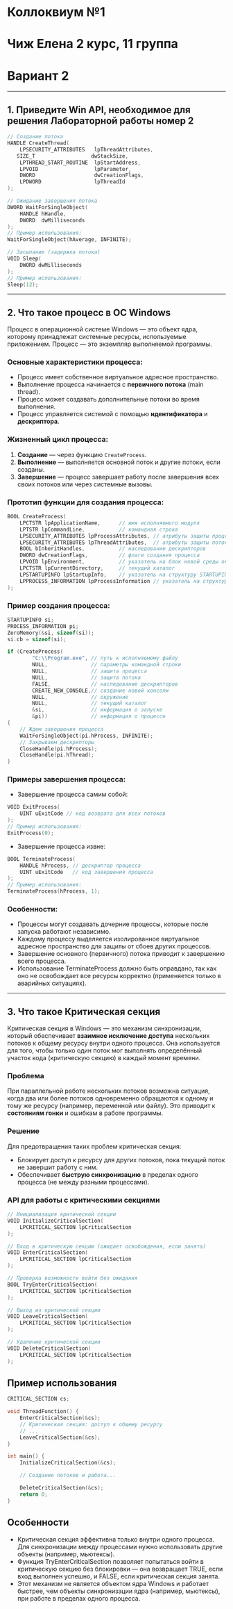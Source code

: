 # Коллоквиум №1
# Чиж Елена 2 курс, 11 группа
# Вариант 2

--- 

## 1.  Приведите Win API, необходимое для решения Лабораторной работы номер 2

```cpp
// Создание потока
HANDLE CreateThread(
    LPSECURITY_ATTRIBUTES   lpThreadAttributes,
   SIZE_T                  dwStackSize,
    LPTHREAD_START_ROUTINE  lpStartAddress,
    LPVOID                  lpParameter,
    DWORD                   dwCreationFlags,
    LPDWORD                 lpThreadId
);

// Ожидание завершения потока
DWORD WaitForSingleObject(
    HANDLE hHandle,
    DWORD  dwMilliseconds
);
// Пример использования:
WaitForSingleObject(hAverage, INFINITE);

// Засыпание (задержка потока)
VOID Sleep(
    DWORD dwMilliseconds
);
// Пример использования:
Sleep(12);
```

---

## 2. Что такое процесс в ОС Windows

Процесс в операционной системе Windows — это объект ядра, которому принадлежат системные ресурсы, используемые приложением. Процесс — это экземпляр выполняемой программы.

### Основные характеристики процесса:
- Процесс имеет собственное виртуальное адресное пространство.
- Выполнение процесса начинается с **первичного потока** (main thread).
- Процесс может создавать дополнительные потоки во время выполнения.
- Процесс управляется системой с помощью **идентификатора** и **дескриптора**.

### Жизненный цикл процесса:
1. **Создание** — через функцию `CreateProcess`.
2. **Выполнение** — выполняется основной поток и другие потоки, если созданы.
3. **Завершение** — процесс завершает работу после завершения всех своих потоков или через системные вызовы.

### Прототип функции для создания процесса:

```cpp
BOOL CreateProcess(
    LPCTSTR lpApplicationName,      // имя исполняемого модуля
    LPTSTR lpCommandLine,           // командная строка
    LPSECURITY_ATTRIBUTES lpProcessAttributes, // атрибуты защиты процесса
    LPSECURITY_ATTRIBUTES lpThreadAttributes,  // атрибуты защиты потока
    BOOL bInheritHandles,           // наследование дескрипторов
    DWORD dwCreationFlags,          // флаги создания процесса
    LPVOID lpEnvironment,           // указатель на блок новой среды окружения
    LPCTSTR lpCurrentDirectory,     // текущий каталог
    LPSTARTUPINFO lpStartupInfo,    // указатель на структуру STARTUPINFO
    LPPROCESS_INFORMATION lpProcessInformation // указатель на структуру PROCESS_INFORMATION
);
```
### Пример создания процесса:

```cpp
STARTUPINFO si;
PROCESS_INFORMATION pi;
ZeroMemory(&si, sizeof(si));
si.cb = sizeof(si);

if (CreateProcess(
        "C:\\Program.exe", // путь к исполняемому файлу
        NULL,              // параметры командной строки
        NULL,              // защита процесса
        NULL,              // защита потока
        FALSE,             // наследование дескрипторов
        CREATE_NEW_CONSOLE,// создание новой консоли
        NULL,              // окружение
        NULL,              // текущий каталог
        &si,               // информация о запуске
        &pi))              // информация о процессе
{
    // Ждем завершения процесса
    WaitForSingleObject(pi.hProcess, INFINITE);
    // Закрываем дескрипторы
    CloseHandle(pi.hProcess);
    CloseHandle(pi.hThread);
}

```

### Примеры завершения процесса:

- Завершение процесса самим собой:
```cpp
VOID ExitProcess(
    UINT uExitCode // код возврата для всех потоков
);
// Пример использования:
ExitProcess(0);
```

- Завершение процесса извне:
```cpp
BOOL TerminateProcess(
    HANDLE hProcess, // дескриптор процесса
    UINT uExitCode   // код завершения процесса
);
// Пример использования:
TerminateProcess(hProcess, 1);
```

### Особенности:
- Процессы могут создавать дочерние процессы, которые после запуска работают независимо.
- Каждому процессу выделяется изолированное виртуальное адресное пространство для защиты от сбоев других процессов.
- Завершение основного (первичного) потока приводит к завершению всего процесса.
- Использование TerminateProcess должно быть оправдано, так как оно не освобождает все ресурсы корректно (применяется только в аварийных ситуациях).

---

## 3. Что такое Критическая секция

Критическая секция в Windows — это механизм синхронизации, который обеспечивает **взаимное исключение доступа** нескольких потоков к общему ресурсу внутри одного процесса. Она используется для того, чтобы только один поток мог выполнять определённый участок кода (критическую секцию) в каждый момент времени.

### Проблема

При параллельной работе нескольких потоков возможна ситуация, когда два или более потоков одновременно обращаются к одному и тому же ресурсу (например, переменной или файлу). Это приводит к **состояниям гонки** и ошибкам в работе программы.

### Решение

Для предотвращения таких проблем критическая секция:
- Блокирует доступ к ресурсу для других потоков, пока текущий поток не завершит работу с ним.
- Обеспечивает **быструю синхронизацию** в пределах одного процесса (не между разными процессами).

### API для работы с критическими секциями

```cpp
// Инициализация критической секции
VOID InitializeCriticalSection(
    LPCRITICAL_SECTION lpCriticalSection
);

// Вход в критическую секцию (ожидает освобождения, если занята)
VOID EnterCriticalSection(
    LPCRITICAL_SECTION lpCriticalSection
);

// Проверка возможности войти без ожидания
BOOL TryEnterCriticalSection(
    LPCRITICAL_SECTION lpCriticalSection
);

// Выход из критической секции
VOID LeaveCriticalSection(
    LPCRITICAL_SECTION lpCriticalSection
);

// Удаление критической секции
VOID DeleteCriticalSection(
    LPCRITICAL_SECTION lpCriticalSection
);
```

## Пример использования
```cpp
CRITICAL_SECTION cs;

void ThreadFunction() {
    EnterCriticalSection(&cs);
    // Критическая секция: доступ к общему ресурсу
    // ...
    LeaveCriticalSection(&cs);
}

int main() {
    InitializeCriticalSection(&cs);

    // Создание потоков и работа...

    DeleteCriticalSection(&cs);
    return 0;
}
```

## Особенности
- Критическая секция эффективна только внутри одного процесса. Для синхронизации между процессами нужно использовать другие объекты (например, мьютексы).
- Функция TryEnterCriticalSection позволяет попытаться войти в критическую секцию без блокировки — она возвращает TRUE, если вход выполнен успешно, и FALSE, если критическая секция занята.
- Этот механизм не является объектом ядра Windows и работает быстрее, чем объекты синхронизации ядра (например, мьютексы), при работе в пределах одного процесса.
